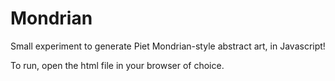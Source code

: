 # Mondrian
Small experiment to generate Piet Mondrian-style abstract art, in Javascript!

To run, open the html file in your browser of choice.
